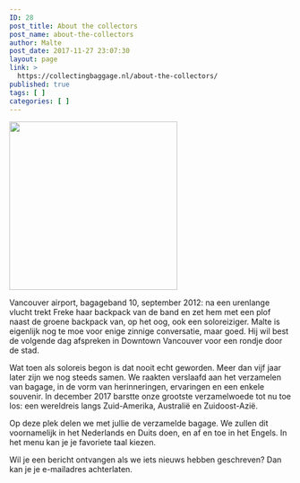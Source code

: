 ```yaml
---
ID: 28
post_title: About the collectors
post_name: about-the-collectors
author: Malte
post_date: 2017-11-27 23:07:30
layout: page
link: >
  https://collectingbaggage.nl/about-the-collectors/
published: true
tags: [ ]
categories: [ ]
---
```

<div id="pl-28" class="panel-layout">
<div id="pg-28-0" class="panel-grid panel-no-style" data-style="{&quot;background_display&quot;:&quot;tile&quot;,&quot;cell_alignment&quot;:&quot;flex-start&quot;}" data-ratio="1" data-ratio-direction="right">
<div id="pgc-28-0-1" class="panel-grid-cell" data-weight="0.66730203470874">
<div id="panel-28-0-1-0" class="so-panel widget widget_text panel-first-child panel-last-child" data-index="1" data-style="{&quot;background_display&quot;:&quot;tile&quot;}">
<div class="textwidget">

<img class="size-medium wp-image-42 alignleft" src="https://collectingbaggage.nl/wp-content/uploads/2017/11/P9040100_frDxO-1280x853-e1511821601787-300x300.jpg" alt="" width="300" height="300" />

Vancouver airport, bagageband 10, september 2012: na een urenlange vlucht trekt Freke haar backpack van de band en zet hem met een plof naast de groene backpack van, op het oog, ook een soloreiziger. Malte is eigenlijk nog te moe voor enige zinnige conversatie, maar goed. Hij wil best de volgende dag afspreken in Downtown Vancouver voor een rondje door de stad.

Wat toen als soloreis begon is dat nooit echt geworden. Meer dan vijf jaar later zijn we nog steeds samen. We raakten verslaafd aan het verzamelen van bagage, in de vorm van herinneringen, ervaringen en een enkele souvenir. In december 2017 barstte onze grootste verzamelwoede tot nu toe los: een wereldreis langs Zuid-Amerika, Australië en Zuidoost-Azië.

Op deze plek delen we met jullie de verzamelde bagage. We zullen dit voornamelijk in het Nederlands en Duits doen, en af en toe in het Engels. In het menu kan je je favoriete taal kiezen.

Wil je een bericht ontvangen als we iets nieuws hebben geschreven? Dan kan je je e-mailadres achterlaten.

</div>
</div>
</div>
</div>
</div>